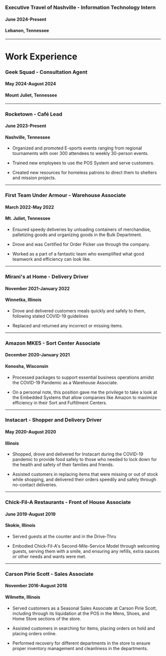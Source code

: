 ### Executive Travel of Nashville - Information Technology Intern

#### June 2024-Present

#### Lebanon, Tennessee

***

# Work Experience

### Geek Squad - Consultation Agent

#### May 2024-August 2024

#### Mount Juliet, Tennessee

***

### Rocketown - Café Lead

#### June 2023-Present

#### Nashville, Tennessee

- Organized and promoted E-sports events ranging from regional tournaments with over 300 attendees to weekly 30-person events.

- Trained new employees to use the POS System and serve customers.

- Created new resources for homeless patrons to direct them to shelters and mission projects.

***

### First Team Under Armour - Warehouse Associate

#### March 2022-May 2022

#### Mt. Juliet, Tennessee

- Ensured speedy deliveries by unloading containers of merchandise, palletizing goods and organizing goods in the Bulk Department.

- Drove and was Certified for Order Picker use through the company.

- Worked as a part of a fantastic team who exemplified what good teamwork and efficiency can look like.

***

### Mirani's at Home - Delivery Driver

#### November 2021-January 2022

#### Winnetka, Illinois

- Drove and delivered customers meals quickly and safely to them, following stated COVID-19 guidelines

- Replaced and returned any incorrect or missing items.

***

### Amazon MKE5 - Sort Center Associate

#### December 2020-January 2021

#### Kenosha, Wisconsin

- Processed packages to support essential business operations amidst the COVID-19 Pandemic as a Warehouse Associate.

- On a personal note, this position gave me the privilege to take a look at the Embedded Systems that allow companies like Amazon to maximize efficiency in their Sort and Fulfillment Centers.

***

### Instacart - Shopper and Delivery Driver

#### May 2020-August 2020

#### Illinois

- Shopped, drove and delivered for Instacart during the COVID-19 pandemic to provide food safely to those who needed to lock down for the health and safety of their families and friends.

- Assisted customers in replacing items that were missing or out of stock while shopping, and delivered their orders speedily and safely through no-contact deliveries.

***

### Chick-Fil-A Restaurants - Front of House Associate

#### June 2019-August 2019

#### Skokie, Illinois

- Served guests at the counter and in the Drive-Thru

- Embodied Chick-Fil-A's Second-Mile-Service Model through welcoming guests, serving them with a smile, and ensuring any refills, extra sauces or other needs and wants were met.

***

### Carson Pirie Scott - Sales Associate

#### November 2016-August 2018

#### Wilmette, Illinois

- Served customers as a Seasonal Sales Associate at Carson Pirie Scott, including through its liquidation at the POS in the Mens, Shoes, and Home Store sections of the store.

- Assisted customers in searching for items, placing orders on hold and placing orders online.

- Performed recovery for different departments in the store to ensure proper inventory management and cleanliness in the departments.
